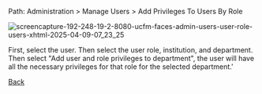 Path: Administration > Manage Users > Add Privileges To Users By Role

![screencapture-192-248-19-2-8080-ucfm-faces-admin-users-user-role-users-xhtml-2025-04-09-07_23_25](https://github.com/user-attachments/assets/65b7d150-2a11-4ea8-b8fb-8d61f2f803f4)


First, select the user. Then select the user role, institution, and department. Then select "Add user and role privileges to department", the user will have all the necessary privileges for that role for the selected department.'



[Back](https://github.com/hmislk/hmis/wiki/User-Management)

